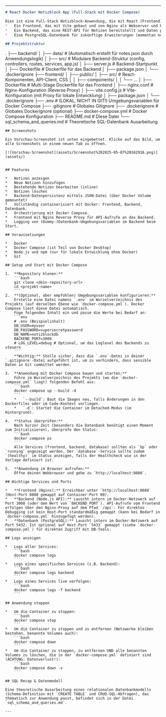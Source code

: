 
---

```markdown
# React Docker Notizblock App (Full-Stack mit Docker Compose)

Dies ist eine Full-Stack Notizblock-Anwendung, die mit React (Frontend) und Node.js/Express (Backend) erstellt wurde. Die gesamte Anwendung wird mit Docker Compose orchestriert und beinhaltet:
*   Ein Frontend, das mit Vite gebaut und von Nginx als Webserver und Reverse Proxy ausgeliefert wird.
*   Ein Backend, das eine REST-API für Notizen bereitstellt und Daten persistent in einer JSON-Datei speichert.
*   Eine PostgreSQL-Datenbank für zukünftige Erweiterungen (momentan noch nicht aktiv vom Backend genutzt, aber die Zugangsdaten werden geloggt).

## Projektstruktur

```
.
├── backend/
│   ├── data/             # (Automatisch erstellt für notes.json durch Anwendungslogik)
│   ├── src/              # Modulare Backend-Struktur (config, controllers, routes, services, app.js)
│   ├── server.js         # Backend-Startpunkt
│   ├── Dockerfile        # Dockerfile für das Backend
│   ├── package.json
│   └── .dockerignore
├── frontend/
│   ├── public/
│   ├── src/              # React-Komponenten, API-Client, CSS
│   │   ├── components/
│   │   └── ...
│   ├── Dockerfile        # Multi-Stage Dockerfile für das Frontend
│   ├── nginx.conf        # Nginx-Konfiguration (Reverse Proxy)
│   ├── vite.config.js    # Vite-Konfiguration (mit Proxy für lokale Entwicklung)
│   ├── package.json
│   └── .dockerignore
├── .env                  # (LOKAL, NICHT IN GIT!) Umgebungsvariablen für Docker Compose
├── .gitignore            # Globales Gitignore
├── .dockerignore         # Globales Dockerignore (optional)
├── docker-compose.yml    # Docker Compose Konfiguration
├── README.md             # Diese Datei
└── sql_schema_and_queries.md # Theoretische SQL-Datenbank Ausarbeitung
```
## Screenshots

Ein Vorschau-Screenshot ist unten eingebettet. Klicke auf das Bild, um alle Screenshots in einem neuen Tab zu öffnen.

[![Vorschau-Screenshot](assets/Screenshot%202025-05-07%20162916.png)](assets/)


## Features

*   Notizen anzeigen
*   Neue Notizen hinzufügen
*   Bestehende Notizen bearbeiten (inline)
*   Notizen löschen
*   Backend-Datenpersistenz mittels JSON-Datei (über Docker Volume gemountet)
*   Vollständig containerisiert mit Docker: Frontend, Backend, Datenbank.
*   Orchestrierung mit Docker Compose.
*   Frontend mit Nginx Reverse Proxy für API-Aufrufe an das Backend.
*   Logging von (Dummy-)Datenbank-Umgebungsvariablen im Backend beim Start.

## Voraussetzungen

*   Docker
*   Docker Compose (ist Teil von Docker Desktop)
*   Node.js und npm (nur für lokale Entwicklung ohne Docker)
*   Git

## Setup und Start mit Docker Compose

1.  **Repository klonen:**
    ```bash
    git clone <dein-repository-url>
    cd <projekt-name>
    ```
2.  **(Optional, aber empfohlen) Umgebungsvariablen konfigurieren:**
    Erstelle eine Datei namens `.env` im Wurzelverzeichnis des Projekts (auf derselben Ebene wie `docker-compose.yml`). Docker Compose liest diese Datei automatisch.
    Füge folgenden Inhalt ein und passe die Werte bei Bedarf an:
    ```env
    # .env (Beispielinhalt)
    DB_USER=myuser
    DB_PASSWORD=supersecretpassword
    DB_NAME=notizblockdb
    BACKEND_PORT=3000
    # LOG_LEVEL=debug # Optional, um das Loglevel des Backends zu steuern
    ```
    **Wichtig:** Stelle sicher, dass die `.env`-Datei in deiner `.gitignore`-Datei aufgeführt ist, um zu verhindern, dass sensible Daten in Git committet werden.

3.  **Anwendung mit Docker Compose bauen und starten:**
    Führe im Wurzelverzeichnis des Projekts (wo die `docker-compose.yml` liegt) folgenden Befehl aus:
    ```bash
    docker compose up --build -d
    ```
    *   `--build`: Baut die Images neu, falls Änderungen in den Dockerfiles oder im Code-Kontext vorliegen.
    *   `-d`: Startet die Container im Detached-Modus (im Hintergrund).

4.  **Status überprüfen:**
    Nach kurzer Zeit (besonders die Datenbank benötigt einen Moment zum Initialisieren), überprüfe den Status:
    ```bash
    docker compose ps
    ```
    Alle Services (frontend, backend, database) sollten als `Up` oder `running` angezeigt werden. Der `database`-Service sollte zudem `(healthy)` im Status anzeigen, falls der Healthcheck wie in der Vorlage definiert ist.

5.  **Anwendung im Browser aufrufen:**
    Öffne deinen Webbrowser und gehe zu `http://localhost:8080`.

## Wichtige Services und Ports

*   **Frontend (Nginx):** Erreichbar unter `http://localhost:8080` (Host-Port 8080 gemappt auf Container-Port 80).
*   **Backend (Node.js API):** Lauscht intern im Docker-Netzwerk auf Port 3000 (oder dem Wert von `BACKEND_PORT`). API-Aufrufe vom Frontend erfolgen über den Nginx-Proxy auf dem Pfad `/api`. Für direktes Debugging ist kein Host-Port standardmäßig gemappt (kann bei Bedarf in `docker-compose.yml` hinzugefügt werden).
*   **Datenbank (PostgreSQL):** Lauscht intern im Docker-Netzwerk auf Port 5432. Ist optional auf Host-Port `5433` gemappt (siehe `docker-compose.yml`) für direkten Zugriff mit DB-Tools.

## Logs anzeigen

*   Logs aller Services:
    ```bash
    docker compose logs
    ```
*   Logs eines spezifischen Services (z.B. Backend):
    ```bash
    docker compose logs backend
    ```
*   Logs eines Services live verfolgen:
    ```bash
    docker compose logs -f backend
    ```

## Anwendung stoppen

*   Um die Container zu stoppen:
    ```bash
    docker compose stop
    ```
*   Um die Container zu stoppen und zu entfernen (Netzwerke bleiben bestehen, benannte Volumes auch):
    ```bash
    docker compose down
    ```
*   Um die Container zu stoppen, zu entfernen UND alle benannten Volumes zu löschen, die in der `docker-compose.yml` definiert sind (ACHTUNG: Datenverlust!):
    ```bash
    docker compose down -v
    ```

## SQL Recap & Datenmodell

Eine theoretische Ausarbeitung eines relationalen Datenbankmodells (Schema-Definition mit `CREATE TABLE` und CRUD-SQL-Abfragen), das thematisch zur Anwendung passt, befindet sich in der Datei `sql_schema_and_queries.md`.

---
```

